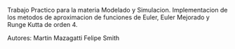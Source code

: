 Trabajo Practico para la materia Modelado y Simulacion.
Implementacion de los metodos de aproximacion de funciones de Euler, Euler Mejorado y Runge Kutta de orden 4.

Autores:
Martin Mazagatti
Felipe Smith
